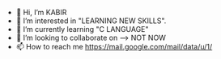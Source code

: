 - 👋 Hi, I’m KABIR
- 👀 I’m interested in "LEARNING NEW SKILLS". 
- 🌱 I’m currently learning "C LANGUAGE"
- 💞️ I’m looking to collaborate on --> NOT NOW
- 📫 How to reach me https://mail.google.com/mail/data/u/1/

<!---
Kabir2131/Kabir2131 is a ✨ special ✨ repository because its `README.md` (this file) appears on your GitHub profile.
You can click the Preview link to take a look at your changes.
--->
